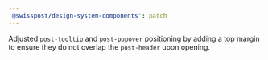 ```yaml
---
'@swisspost/design-system-components': patch
---
```


Adjusted `post-tooltip` and `post-popover` positioning by adding a top margin to ensure they do not overlap the `post-header` upon opening.